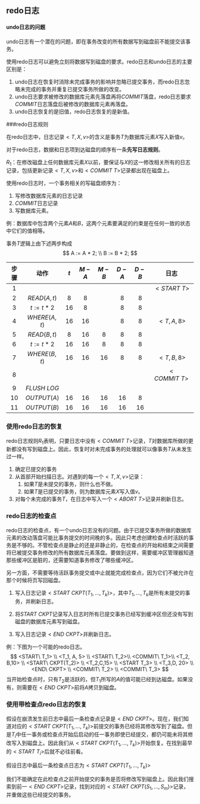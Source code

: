 ## redo日志

#### undo日志的问题

undo日志有一个潜在的问题，即在事务改变的所有数据写到磁盘前不能提交该事务。

使用redo日志可以避免立刻将数据写到磁盘的要求。redo日志和undo日志的主要区别是：

1. undo日志在恢复时消除未完成事务的影响并忽略已提交事务，而redo日志忽略未完成的事务并重复已提交事务所做的改变。
2. undo日志要求被修改的数据库元素先落盘再将$COMMIT$落盘，redo日志要求$COMMIT$日志落盘后被修改的数据库元素再落盘。
3. undo日志恢复的是旧值，redo日志恢复的是新值。

###redo日志规则

在redo日志中，日志记录$<T, X, v>$的含义是事务$T$为数据库元素$X$写入新值$v$。

对于redo日志，数据和日志项到达磁盘的顺序有一条**先写日志规则**。

$R_1$：在修改磁盘上任何数据库元素$X$以前，要保证与$X$的这一修改相关所有的日志记录，包括更新记录$<T,X,v>$和$<COMMIT\ T>$记录都出现在磁盘上。

使用redo日志时，一个事务相关的写磁盘顺序为：

1. 写修改数据库元素的日志记录
2. $COMMIT$日志记录
3. 写数据库元素。

例：数据库中包含两个元素$A$和$B$，这两个元素要满足的约束是在任何一致的状态中它们的值相等。

事务$T$逻辑上由下述两步构成
$$
A := A * 2; \\
B := B * 2;
$$

| 步骤 |     动作      | $t$  | $M-A$ | $M-B$ | $D-A$ | $D-B$ |     日志      |
| :--: | :-----------: | :--: | :---: | :---: | :---: | :---: | :-----------: |
| $1$  |               |      |       |       |       |       | $<START\ T>$  |
| $2$  | $READ(A, t)$  | $8$  |  $8$  |       |  $8$  |  $8$  |               |
| $3$  | $t := t * 2$  | $16$ |  $8$  |       |  $8$  |  $8$  |               |
| $4$  | $WHERE(A, t)$ | $16$ | $16$  |       |  $8$  |  $8$  |  $<T, A, 8>$  |
| $5$  | $READ(B, t)$  | $8$  | $16$  |  $8$  |  $8$  |  $8$  |               |
| $6$  | $t := t * 2$  | $16$ | $16$  |  $8$  |  $8$  |  $8$  |               |
| $7$  | $WHERE(B, t)$ | $16$ | $16$  | $16$  |  $8$  |  $8$  |  $<T, B, 8>$  |
| $8$  |               |      |       |       |       |       | $<COMMIT\ T>$ |
| $9$  | $FLUSH\ LOG$  |      |       |       |       |       |               |
| $10$  |  $OUTPUT(A)$  | $16$ | $16$  | $16$  | $16$  |  $8$  |               |
| $11$ |  $OUTPUT(B)$  | $16$ | $16$  | $16$  | $16$  | $16$  |               |

### 使用redo日志的恢复

redo日志规则$R_1$表明，只要日志中没有$<COMMIT\ T>$记录，$T$对数据库所做的更新都没有写到磁盘上。因此，恢复时对未完成事务的处理就可以像事务$T$从未发生过一样。

1. 确定已提交的事务
2. 从首部开始扫描日志。对遇到的每一个$<T,X,v>$记录：
   1. 如果$T$是未提交的事务，则什么也不做。
   2. 如果$T$是已提交的事务，则为数据库元素$X$写入值$v$。
3. 对每个未完成的事务$T$，在日志中写入一个$<ABORT\ T>$记录并刷新日志。

### redo日志的检查点

redo日志的检查点，有一个undo日志没有的问题。由于已提交事务所做的数据库元素的改动落盘可能比事务提交的时间晚的多。因此只考虑创建检查点时活跃的事务是不够的。不管检查点是静止的还是非静止的，在检查点的开始和结束之间需要将已被提交事务修改的所有数据库元素落盘。要做到这样，需要缓冲区管理器知道那些缓冲区是脏的，还需要知道事务修改了哪些缓冲区。

另一方面，不需要等待活跃事务提交或中止就能完成检查点，因为它们不被允许在那个时候将页写回磁盘。

1. 写入日志记录$<START\ CKPT(T_1, \dots, T_k)>$，其中$T_1, \dots,T_k$是所有未提交的事务，并刷新日志。

2. 将$START\ CKPT​$记录写入日志时所有已提交事务已经写到缓冲区但还没有写到磁盘的数据库元素写到磁盘。

3. 写入日志记录$<END\ CKPT>$并刷新日志。

例：下图为一个可能的redo日志。
$$
<START\ T_1> \\
<T_1, A, 5> \\
<START\ T_2>\\
<COMMIT\ T_1>\\
<T_2, B,10> \\
<START\ CKPT(T_2)> \\
<T_2,C,15> \\
<START T_3> \\
<T_3,D, 20> \\
<END\ CKPT> \\
<COMMIT\ T_2> \\
<COMMIT\ T_3>
$$
当开始检查点时，只有$T_2$是活跃的，但$T_1$所写的$A$的值可能已经到达磁盘。如果没有，则需要在$<END\ CKPT>$前将$A$拷贝到磁盘。

### 使用带检查点redo日志的恢复

假设在崩溃发生前日志中最后一条检查点记录是$<END\ CKPT>$。现在，我们知道对应的$<START\ CKPT(T_1, \dots, T_k)>$前提交的事务已经将其修改写到了磁盘。但是$T_i$中任一事务或检查点开始后启动的任一事务即使已经提交，都仍可能未将其修改写入到磁盘上。因此我们从$<START\ CKPT(T_1, \dots, T_k)>$开始恢复。在找到最早的$<START\ T_i>$后就不必往前看。

假设日志中最后一条检查点日志为$<START\ CKPT(T_1, \dots, T_k)>$

我们不能确定在此检查点之前开始提交的事务是否将修改写到磁盘上。因此我们搜索到前一$<END\ CKPT>$记录，找到对应的$<START\ CKPT(S_1,\ldots,S_m)>$记录，并重做这些已经提交的事务。

